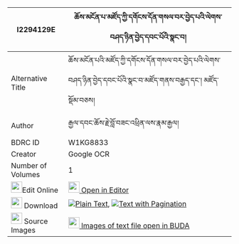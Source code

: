 |I2294129E|ཆོས་མངོན་པ་མཛོད་ཀྱི་དགོངས་དོན་གསལ་བར་བྱེད་པའི་ལེགས་བཤད་ཉིན་བྱེད་དབང་པོའི་སྣང་བ། 
| --- | --- 
|Alternative Title |ཆོས་མངོན་པའི་མཛོད་ཀྱི་དགོངས་དོན་གསལ་བར་བྱེད་པའི་ལེགས་བཤད་ཉིན་བྱེད་དབང་པོའི་སྣང་བ་མཛོད་གནས་བརྒྱད་དང་། མཛོད་སྡོམ་བཅས།
|Author| རྒྱལ་དབང་ཆོས་རྗེ་བློ་བཟང་འཕྲིན་ལས་རྣམ་རྒྱལ།
|BDRC ID | W1KG8833
|Creator | Google OCR
|Number of Volumes| 1
|<img width="25" src="https://img.icons8.com/color/25/000000/edit-property.png">Edit Online| [<img width="25" src="https://avatars.githubusercontent.com/u/45091458?s=200&v=4"> Open in Editor](http://editor.openpecha.org/I2294129E)
|<img width="25" src="https://img.icons8.com/fluent/48/000000/download-2.png"/>  Download | [![](https://img.icons8.com/color/20/000000/txt.png)Plain Text](https://github.com/Openpecha/I2294129E/releases/download/v1/cho_ngonpa_dzo_kyi_gong_don_sa_plain_I2294129E.zip), [![](https://img.icons8.com/color/20/000000/txt.png)Text with Pagination](https://github.com/Openpecha/I2294129E/releases/download/v1/cho_ngonpa_dzo_kyi_gong_don_sa_pages_I2294129E.zip)
|<img width="25" src="https://img.icons8.com/plasticine/100/000000/pictures-folder.png"/>  Source Images | [<img width="25" src="https://library.bdrc.io/icons/BUDA-small.svg"> Images of text file open in BUDA](https://library.bdrc.io/show/bdr:W1KG8833)